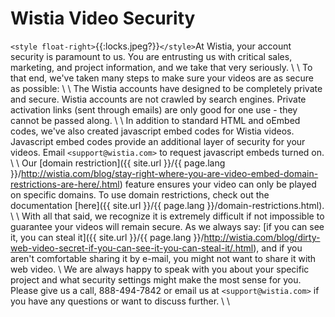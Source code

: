 # Wistia Video Security

`<style float-right>`{{:locks.jpeg?}}`</style>`At Wistia, your account security is paramount to us.  You are entrusting us with critical sales, marketing, and project information, and we take that very seriously.
\\
\\
To that end, we've taken many steps to make sure your videos are as secure as possible:
\\
\\
The Wistia accounts have designed to be completely private and secure. Wistia accounts are not crawled by search engines. Private activation links (sent through emails) are only good for one use - they cannot be passed along.
\\
\\
In addition to standard HTML and oEmbed codes, we've also created javascript embed codes for Wistia videos.  Javascript embed codes provide an additional layer of security for your videos. Email `<support@wistia.com>` to request javascript embeds turned on.
\\
\\
Our [domain restriction]({{ site.url }}/{{ page.lang }}/http://wistia.com/blog/stay-right-where-you-are-video-embed-domain-restrictions-are-here/.html) feature ensures your video can only be played on specific domains.  To use domain restrictions, check out the documentation [here]({{ site.url }}/{{ page.lang }}/domain-restrictions.html).
\\
\\
With all that said, we recognize it is extremely difficult if not impossible to guarantee your videos will remain secure.  As we always say: [if you can see it, you can steal it]({{ site.url }}/{{ page.lang }}/http://wistia.com/blog/dirty-web-video-secret-if-you-can-see-it-you-can-steal-it/.html), and if you aren't comfortable sharing it by e-mail, you might not want to share it with web video.
\\
We are always happy to speak with you about your specific project and what security settings might make the most sense for you.  Please give us a call, 888-494-7842 or email us at `<support@wistia.com>` if you have any questions or want to discuss further.
\\
\\


